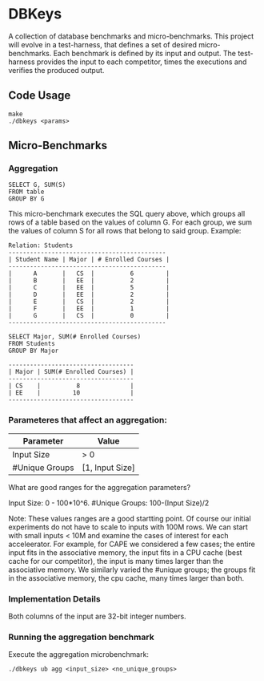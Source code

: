# DBKeys

A collection of database benchmarks and micro-benchmarks. This project will evolve in a test-harness, that defines a set of desired micro-benchmarks. Each benchmark is defined by its input and output. The test-harness provides the input to each competitor, times the executions and verifies the produced output.

## Code Usage
```
make 
./dbkeys <params>
```

## Micro-Benchmarks

### Aggregation
```
SELECT G, SUM(S)
FROM table
GROUP BY G
```

This micro-benchmark executes the SQL query above, which groups all rows of a 
table based on the values of column G. For each group, we sum the values 
of column S for all rows that belong to said group. Example:
```
Relation: Students
--------------------------------------------
| Student Name | Major | # Enrolled Courses | 
--------------------------------------------
|      A       |   CS  |          6         |
|      B       |   EE  |          2         |
|      C       |   EE  |          5         |
|      D       |   EE  |          2         |
|      E       |   CS  |          2         |
|      F       |   EE  |          1         |
|      G       |   CS  |          0         |
--------------------------------------------

SELECT Major, SUM(# Enrolled Courses)
FROM Students
GROUP BY Major

-----------------------------------
| Major | SUM(# Enrolled Courses) |
-----------------------------------
| CS    |          8              |
| EE    |         10              |
-----------------------------------
```

### Parameteres that affect an aggregation:
| Parameter        |        Value      |
| ---------------- | ----------------- |
| Input Size       |   > 0             |
| #Unique Groups   |   [1, Input Size] |

What are good ranges for the aggregation parameters?

Input Size: 0 - 100*10^6.
#Unique Groups: 100-(Input Size)/2

Note: These values ranges are a good startting point. Of course our initial experiments do not have to scale to inputs with 100M rows. We can start with small inputs < 10M and examine the cases of interest for each acceleerator. For example, for CAPE we considered a few cases; the entire input fits in the associative memory, the input fits in a CPU cache (best cache for our competitor), the input is many times larger than the associative memory. We similarly varied the #unique groups; the groups fit in the associative memory, the cpu cache, many times larger than both.

### Implementation Details

Both columns of the input are 32-bit integer numbers.

### Running the aggregation benchmark

Execute the aggregation microbenchmark:
```
./dbkeys ub agg <input_size> <no_unique_groups>
```
